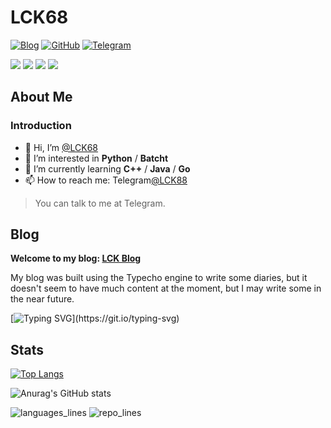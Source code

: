 # LCK68

[![Blog](https://img.shields.io/badge/Blog-LCK.blog-%231D7EA7.svg?logo=wordpress&logoColor=white)](https://www.tz207.cn/)
[![GitHub](https://img.shields.io/badge/GitHub-LCK-%2312100E.svg?logo=Github&logoColor=white)](https://github.com/lck68)
[![Telegram](https://img.shields.io/badge/Telegram-LCK88-%26A5E4.svg?logo=TelegramColor=white)](https://t.me/lck88)

<span > <img src="https://img.shields.io/badge/-HTML5-E34F26?style=flat-square&logo=html5&logoColor=white" /> <img src="https://img.shields.io/badge/-CSS3-1572B6?style=flat-square&logo=css3" /> <img src="https://img.shields.io/badge/-Python-3776AB?style=flat-square&logo=Python&logoColor=white" /> <img src="https://img.shields.io/badge/-Batch-90E59A?style=flat-square&logo=notepadplusplus&logoColor=black" /> </span>

## About Me

### Introduction

- 👋 Hi, I’m [@LCK68](https://github.com/lck68/)
- 👀 I’m interested in **Python** / **Batcht**
- 🌱 I’m currently learning **C++** / **Java** / **Go**
- 📫 How to reach me: Telegram[@LCK88](https://t.me/lck88/)

> You can talk to me at Telegram.

## Blog

**Welcome to my blog: [LCK Blog](https://www.tz207.cn/)**

My blog was built using the Typecho engine to write some diaries, but it doesn't seem to have much content at the moment, but I may write some in the near future.

[![Typing SVG](https://readme-typing-svg.demolab.com?font=Fira+Code&pause=1000&random=false&width=435&lines=Have+a+nice+day+!!+LCK+!!;Happy+life+!!+LCK+!!)](https://git.io/typing-svg)
## Stats

[![Top Langs](https://github-readme-stats.vercel.app/api/top-langs/?username=lck68)](https://github.com/anuraghazra/github-readme-stats)

![Anurag's GitHub stats](https://github-readme-stats.vercel.app/api?username=lck68&show_icons=true&theme=default)

![languages_lines](https://api.githubtrends.io/user/svg/lck68/langs?time_range=one_year&theme=classic)
![repo_lines](https://api.githubtrends.io/user/svg/lck68/repos?time_range=one_year&theme=classic)
